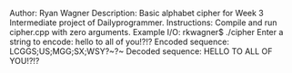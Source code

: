 Author: 	Ryan Wagner
Description: 	Basic alphabet cipher for Week 3 Intermediate project of
		Dailyprogrammer.
Instructions:	Compile and run cipher.cpp with zero arguments.
Example I/O: 	rkwagner$ ./cipher 
		Enter a string to encode: hello to all of you!?!?
		Encoded sequence: LCGGS;US;MGG;SX;WSY?~?~ 
		Decoded sequence: HELLO TO ALL OF YOU!?!? 
